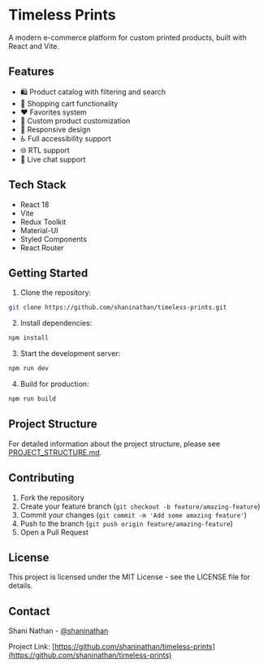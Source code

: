 # Timeless Prints

A modern e-commerce platform for custom printed products, built with React and Vite.

## Features

- 🛍️ Product catalog with filtering and search
- 🛒 Shopping cart functionality
- ❤️ Favorites system
- 🎨 Custom product customization
- 📱 Responsive design
- ♿ Full accessibility support
- 🌐 RTL support
- 💬 Live chat support

## Tech Stack

- React 18
- Vite
- Redux Toolkit
- Material-UI
- Styled Components
- React Router

## Getting Started

1. Clone the repository:
```bash
git clone https://github.com/shaninathan/timeless-prints.git
```

2. Install dependencies:
```bash
npm install
```

3. Start the development server:
```bash
npm run dev
```

4. Build for production:
```bash
npm run build
```

## Project Structure

For detailed information about the project structure, please see [PROJECT_STRUCTURE.md](PROJECT_STRUCTURE.md).

## Contributing

1. Fork the repository
2. Create your feature branch (`git checkout -b feature/amazing-feature`)
3. Commit your changes (`git commit -m 'Add some amazing feature'`)
4. Push to the branch (`git push origin feature/amazing-feature`)
5. Open a Pull Request

## License

This project is licensed under the MIT License - see the LICENSE file for details.

## Contact

Shani Nathan - [@shaninathan](https://github.com/shaninathan)

Project Link: [https://github.com/shaninathan/timeless-prints](https://github.com/shaninathan/timeless-prints)
